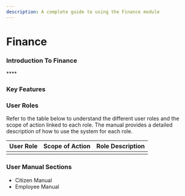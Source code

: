 ```yaml
---
description: A complete guide to using the Finance module
---
```


# Finance

### **Introduction To Finance**

\*\*\*\*

### Key Features



### **User Roles**

Refer to the table below to understand the different user roles and the scope of action linked to each role. The manual provides a detailed description of how to use the system for each role.

| User Role | Scope of Action | Role Description |
| :--- | :--- | :--- |
|  |  |  |

### User Manual Sections

* Citizen Manual
* Employee Manual

